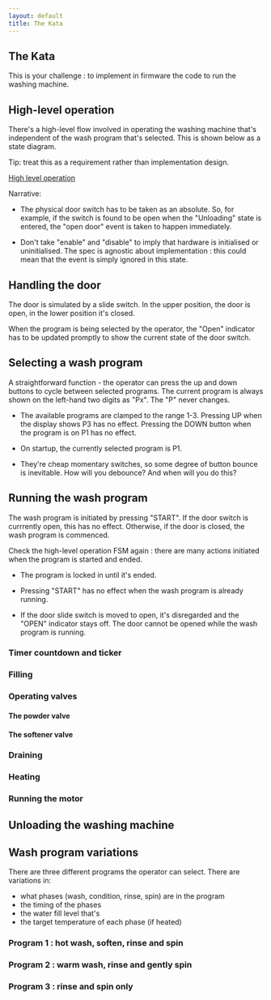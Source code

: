 ```yaml
---
layout: default
title: The Kata
---
```


## The Kata

This is your challenge : to implement in firmware the code to run the
washing machine.

## High-level operation

There's a high-level flow involved in operating the washing machine
that's independent of the wash program that's selected. This is shown
below as a state diagram.

Tip: treat this as a requirement rather than implementation design.

[High level operation](operation.svg)

Narrative:

- The physical door switch has to be taken as an absolute. So, for
  example, if the switch is found to be open when the "Unloading"
  state is entered, the "open door" event is taken to happen
  immediately.

- Don't take "enable" and "disable" to imply that hardware is
  initialised or uninitialised. The spec is agnostic about
  implementation : this could mean that the event is simply ignored in
  this state.

## Handling the door

The door is simulated by a slide switch. In the upper position, the
door is open, in the lower position it's closed.

When the program is being selected by the operator, the "Open"
indicator has to be updated promptly to show the current state of the
door switch.

## Selecting a wash program

A straightforward function - the operator can press the up and down
buttons to cycle between selected programs. The current program is
always shown on the left-hand two digits as "Px". The "P" never
changes.

- The available programs are clamped to the range 1-3. Pressing UP
  when the display shows P3 has no effect. Pressing the DOWN button
  when the program is on P1 has no effect.

- On startup, the currently selected program is P1.

- They're cheap momentary switches, so some degree of button bounce is
  inevitable. How will you debounce? And when will you do this?

## Running the wash program

The wash program is initiated by pressing "START". If the door switch
is currrently open, this has no effect. Otherwise, if the door is
closed, the wash program is commenced.

Check the high-level operation FSM again : there are many actions
initiated when the program is started and ended.

- The program is locked in until it's ended.

- Pressing "START" has no effect when the wash program is already
  running.

- If the door slide switch is moved to open, it's disregarded and the
  "OPEN" indicator stays off. The door cannot be opened while the wash
  program is running.

### Timer countdown and ticker

### Filling

### Operating valves

#### The powder valve

#### The softener valve

### Draining

### Heating

### Running the motor

## Unloading the washing machine

## Wash program variations

There are three different programs the operator can select. There are
variations in:

- what phases (wash, condition, rinse, spin) are in the program
- the timing of the phases
- the water fill level that's
- the target temperature of each phase (if heated)

### Program 1 : hot wash, soften, rinse and spin

### Program 2 : warm wash, rinse and gently spin

### Program 3 : rinse and spin only
